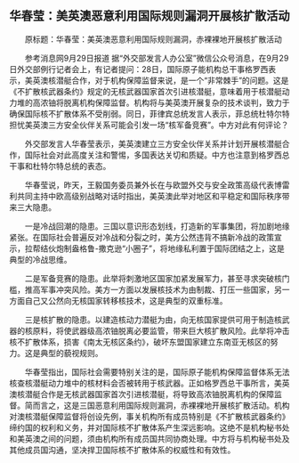 ## 华春莹：美英澳恶意利用国际规则漏洞开展核扩散活动
　　原标题：华春莹：美英澳恶意利用国际规则漏洞，赤裸裸地开展核扩散活动

　　参考消息网9月29日报道 据“外交部发言人办公室”微信公众号消息，在9月29日外交部例行记者会上，有记者提问：28日，国际原子能机构总干事格罗西表示，美英澳核潜艇合作，对于机构保障监督来说，是一个“非常棘手”的问题。这是《不扩散核武器条约》规定的无核武器国家首次引进核潜艇，意味着用于核潜艇动力堆的高浓铀将脱离机构保障监督。机构将与美英澳开展复杂的技术谈判，致力于确保国际核不扩散体系不受削弱。同日，菲律宾总统发言人表示，菲总统杜特尔特担忧美英澳三方安全伙伴关系可能会引发一场“核军备竞赛”。中方对此有何评论？

　　外交部发言人华春莹表示，美英澳建立三方安全伙伴关系并计划开展核潜艇合作，国际社会对此高度关注和警惕，多国表达关切和质疑。中方也注意到格罗西总干事和杜特尔特总统的表态。

　　华春莹说，昨天，王毅国务委员兼外长在与欧盟外交与安全政策高级代表博雷利共同主持中欧高级别战略对话时指出，美英澳此举对地区和平稳定和国际秩序带来三大隐患。

　　一是冷战回潮的隐患。三国以意识形态划线，打造新的军事集团，将加剧地缘紧张。在国际社会普遍反对冷战和分裂之时，美方公然违背不搞新冷战的政策宣示，拉帮结伙炮制盎格鲁-撒克逊“小圈子”，将地缘私利置于国际团结之上，这是典型的冷战思维。

　　二是军备竞赛的隐患。此举将刺激地区国家加紧发展军力，甚至寻求突破核门槛，推高军事冲突风险。美方一方面以发展核技术为由制裁、打压一些国家，另一方面自己又公然向无核国家转移核技术，这是典型的双重标准。

　　三是核扩散的隐患。以建造核动力潜艇为由，向无核国家提供可用于制造核武器的核原料，将使武器级高浓铀脱离必要监管，带来巨大核扩散风险。此举将冲击核不扩散体系，损害《南太无核区条约》，破坏东盟国家建立东南亚无核区的努力。这是典型的藐视规则。

　　华春莹指出，国际社会需要特别关注的是，国际原子能机构保障监督体系无法核查核潜艇动力堆中的核材料会否被转用于核武器。正如格罗西总干事所言，美英澳核潜艇合作是无核武器国家首次引进核潜艇，将导致高浓铀脱离机构的保障监督。简而言之，这是三国恶意利用国际规则漏洞，赤裸裸地开展核扩散活动。机构对澳核潜艇保障监督将创设先例，事关机构所有成员特别是《不扩散核武器条约》缔约国的权利和义务，并对国际核不扩散体系产生深远影响。这绝不是机构秘书处和美英澳之间的问题，须由机构所有成员国共同协商处理。中方将与机构秘书处及其他成员国沟通，坚决捍卫国际核不扩散体系的权威性和有效性。

